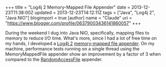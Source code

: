 +++
title = "Log4j 2 Memory-Mapped File Appender"
date = 2013-12-23T11:38:00Z
updated = 2013-12-23T14:12:11Z
tags = ["Java", "Log4j 2", "Java NIO"]
blogimport = true 
[author]
	name = "Claude"
	uri = "https://www.blogger.com/profile/06379003436141860057"
+++

During the weekend I dug into Java NIO, specifically, mapping files to memory to reduce I/O time. What's more, since I had a lot of free time on my hands, I developed a&nbsp;<a href="http://logging.apache.org/log4j/2.x/" target="_blank">Log4j 2</a>&nbsp;<a href="https://issues.apache.org/jira/browse/LOG4J2-431" target="_blank">memory-mapped file appender</a>. On my machine, performance tests running on a single thread using the MemoryMappedFile appender show an improvement by a factor of 3 when compared to the&nbsp;<a href="http://logging.apache.org/log4j/2.x/manual/appenders.html#RandomAccessFileAppender" target="_blank">RandomAccessFile</a>&nbsp;appender.
